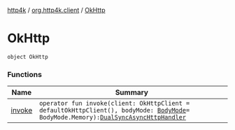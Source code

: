 [http4k](../../index.md) / [org.http4k.client](../index.md) / [OkHttp](./index.md)

# OkHttp

`object OkHttp`

### Functions

| Name | Summary |
|---|---|
| [invoke](invoke.md) | `operator fun invoke(client: OkHttpClient = defaultOkHttpClient(), bodyMode: `[`BodyMode`](../../org.http4k.core/-body-mode/index.md)` = BodyMode.Memory): `[`DualSyncAsyncHttpHandler`](../-dual-sync-async-http-handler.md) |
